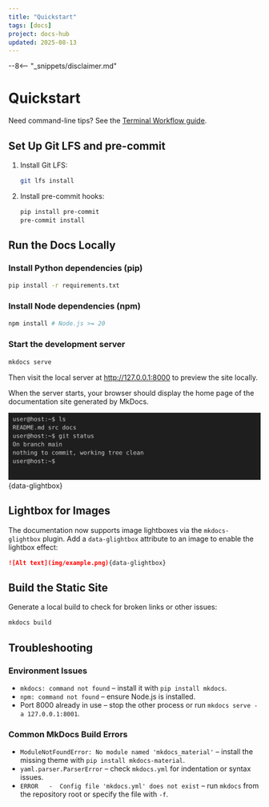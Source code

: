 ```yaml
---
title: "Quickstart"
tags: [docs]
project: docs-hub
updated: 2025-08-13
---
```


--8<-- "_snippets/disclaimer.md"

# Quickstart

Need command-line tips? See the [Terminal Workflow guide](terminal-workflow/index.md).

## Set Up Git LFS and pre-commit
1. Install Git LFS:

   ```bash
   git lfs install
   ```

2. Install pre-commit hooks:

   ```bash
   pip install pre-commit
   pre-commit install
   ```

## Run the Docs Locally

### Install Python dependencies (pip)

```bash
pip install -r requirements.txt
```

### Install Node dependencies (npm)

```bash
npm install # Node.js >= 20
```

### Start the development server

```bash
mkdocs serve
```

Then visit the local server at <http://127.0.0.1:8000> to preview the site
locally.

When the server starts, your browser should display the home page of the
documentation site generated by MkDocs.

![Screenshot of a successful MkDocs preview showing the documentation site home page](img/example-session.svg){data-glightbox}

## Lightbox for Images

The documentation now supports image lightboxes via the `mkdocs-glightbox`
plugin. Add a `data-glightbox` attribute to an image to enable the lightbox
effect:

```markdown
![Alt text](img/example.png){data-glightbox}
```

## Build the Static Site

Generate a local build to check for broken links or other issues:

```bash
mkdocs build
```

## Troubleshooting

### Environment Issues

- `mkdocs: command not found` – install it with `pip install mkdocs`.
- `npm: command not found` – ensure Node.js is installed.
- Port 8000 already in use – stop the other process or run `mkdocs serve -a
  127.0.0.1:8001`.

### Common MkDocs Build Errors

- `ModuleNotFoundError: No module named 'mkdocs_material'` – install the
  missing theme with `pip install mkdocs-material`.
- `yaml.parser.ParserError` – check `mkdocs.yml` for indentation or syntax
  issues.
- `ERROR   -  Config file 'mkdocs.yml' does not exist` – run `mkdocs` from the
  repository root or specify the file with `-f`.

